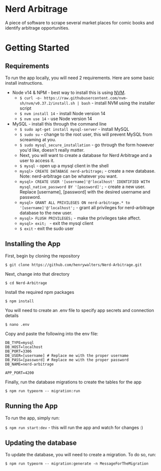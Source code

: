 # Nerd Arbitrage
A piece of software to scrape several market places for comic books and identify arbitrage opportunities.

# Getting Started

## Requirements

To run the app locally, you will need 2 requirements. Here are some basic install instructions. 

- Node v14 & NPM - best way to install this is using [NVM](git@github.com:henrywalters/Nerd-Arbitrage.git).
    -  `$ curl -o- https://raw.githubusercontent.com/nvm-sh/nvm/v0.37.2/install.sh | bash` - install NVM using the installer script
    -  `$ nvm install 14` - install Node version 14
    -  `$ nvm use 14` - use Node version 14
- MySQL - install this through the command line
  - `$ sudo apt-get install mysql-server` - install MySQL
  - `$ sudo su` - change to the root user, this will prevent MySQL from screaming at you.
  - `$ sudo mysql_secure_installation` - go through the form however you'd like, doesn't really matter.
  - Next, you will want to create a database for Nerd Arbitrage and a user to access it.
  - `$ mysql` - open up a mysql client in the shell
  - `mysql> CREATE DATABASE nerd-arbitrage;` - create a new database. Note: nerd-arbitrage can be whatever you want.
  - `mysql> CREATE USER '[username]'@'localhost' IDENTIFIED WITH mysql_native_password BY '[password]';` - create a new user. Replace [username], [password] with the desired username and password.
  - `mysql> GRANT ALL PRIVILEGES ON nerd-arbitrage.* to '[username]'@'localhost';` - grant all privileges for nerd-arbitrage database to the new user.
  - `mysql> FLUSH PRIVILEGES;` - make the privileges take affect.
  - `mysql> exit; ` - exit the mysql client
  - `$ exit` - exit the sudo user

## Installing the App

First, begin by cloning the repository

`$ git clone https://github.com/henrywalters/Nerd-Arbitrage.git`

Next, change into that directory

`$ cd Nerd-Arbitrage`

Install the required npm packages

`$ npm install`

You will need to create an .env file to specify app secrets and connection details

`$ nano .env`

Copy and paste the following into the env file:

```
DB_TYPE=mysql
DB_HOST=localhost
DB_PORT=3306
DB_USER=[username] # Replace me with the proper username
DB_PASS=[password] # Replace me with the proper password
DB_NAME=nerd-arbitrage

APP_PORT=4200
```

Finally, run the database migrations to create the tables for the app

`$ npm run typeorm -- migration:run`


## Running the App

To run the app, simply run:

`$ npm run start:dev` - this will run the app and watch for changes :)

## Updating the database

To update the database, you will need to create a migration. To do so, run:

`$ npm run typeorm -- migration:generate -n MessageForTheMigration`

